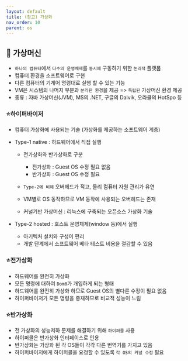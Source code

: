 ```yaml
---
layout: default
title: (참고) 가상화
nav_order: 10
parent: os
---
```




## 📑 가상머신

- `하나의 컴퓨터`에서 `다수의 운영체제`를 `동시에` 구동하기 위한 `논리적` 플랫폼
- 컴퓨터 환경을 소프트웨어로 구현
- 다른 컴퓨터의 기계어 명령대로 실행 할 수 있는 기능
- VM은 시스템의 나머지 부분과 `분리된 환경`을 제공 => `독립된` 가상머신 환경 제공
- 종류 : 자바 가상머신(JVM), MS의 .NET, 구글의 Dalvik, 오라클의 HotSpo 등



### ⭐하이퍼바이저

- 컴퓨터 가상화에 사용되는 기술 (가상화를 제공하는 소프트웨어 계층)
- Type-1 native : 하드웨어에서 직접 실행
  - 전가상화와 반가상화로 구분
    - 전가상화 : Guest OS 수정 필요 없음
    - 반가상화 : Guest OS 수정 필요

  - `Type-2에 비해` 오버헤드가 적고, 물리 컴퓨터 자원 관리가 유연
  - VM별로 OS 동작하므로 VM 동작에 사용되는 오버헤드는 존재
  - 커널기반 가상머신 : 리눅스에 구축되는 오픈소스 가상화 기술

- Type-2 hosted : 호스트 운영체제(window 등)에서 실행
  - 아키텍처 설치와 구성이 편리
  - 개발 단계에서 소프트웨어 베타 테스트 비용을 절감할 수 있음




### ⭐전가상화

- 하드웨어를 완전히 가상화
- 모든 명령에 대하여 `Dom0`가 개입하게 되는 형태
- 하드웨어를 완전히 가상화 하므로 Guest OS의 별다른 수정이 필요 없음
- 하이퍼바이저가 모든 명령을 중재하므로 비교적 성능이 느림



### ⭐반가상화

- 전 가상화의 성능저하 문제를 해결하기 위해 `하이퍼콜` 사용
- 하이퍼콜은 반가상화 인터페이스로 인용
- 반가상화는 가상화 된 각 OS들이 각각 다른 번역기를 가지고 있음
- 하이퍼바이저에게 하이퍼콜을 요청할 수 있도록 `각 OS의 커널 수정` 필요
